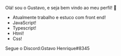 Olá! sou o Gustavo, e seja bem vindo ao meu perfil!  👋

- Atualmente trabalho e estuco com front end!
- JavaScript!
- Typescript!
- Html!
- Css!

Segue o Discord:Gstavo Henrique#8345
<!--

-->
